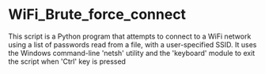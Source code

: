 # WiFi_Brute_force_connect
This script is a Python program that attempts to connect to a WiFi network using a list of passwords read from a file, with a user-specified SSID. It uses the Windows command-line 'netsh' utility and the 'keyboard' module to exit the script when 'Ctrl' key is pressed
